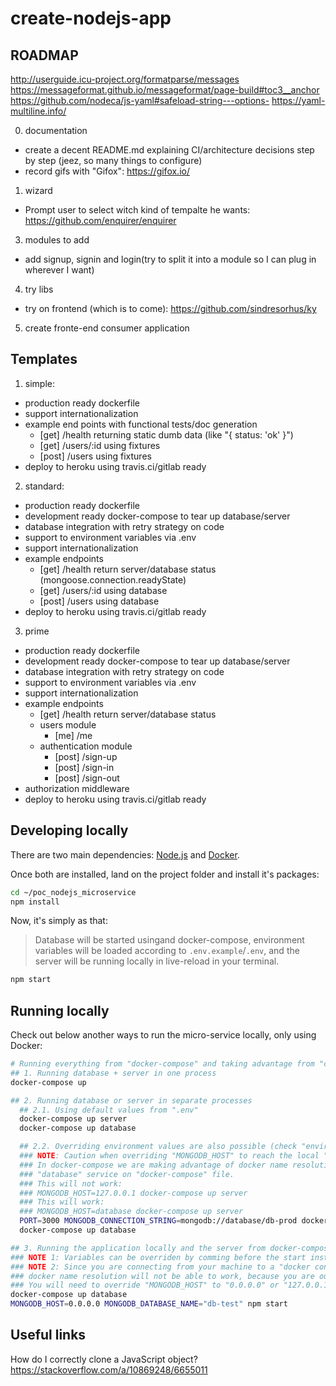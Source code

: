 # create-nodejs-app

## ROADMAP

http://userguide.icu-project.org/formatparse/messages
https://messageformat.github.io/messageformat/page-build#toc3__anchor
https://github.com/nodeca/js-yaml#safeload-string---options-
https://yaml-multiline.info/

0. documentation
  - create a decent README.md explaining CI/architecture decisions step by step (jeez, so many things to configure)
  - record gifs with "Gifox": https://gifox.io/
1. wizard
  - Prompt user to select witch kind of tempalte he wants: https://github.com/enquirer/enquirer
3. modules to add
  - add signup, signin and login(try to split it into a module so I can plug in wherever I want)
4. try libs
  - try on frontend (which is to come): https://github.com/sindresorhus/ky
5. create fronte-end consumer application


## Templates

1. simple:
  * production ready dockerfile
  * support internationalization
  * example end points with functional tests/doc generation
    * [get] /health returning static dumb data (like "{ status: 'ok' }")
    * [get] /users/:id using fixtures
    * [post] /users using fixtures
  * deploy to heroku using travis.ci/gitlab ready
2. standard:
  * production ready dockerfile
  * development ready docker-compose to tear up database/server
  * database integration with retry strategy on code
  * support to environment variables via .env
  * support internationalization
  * example endpoints
    * [get] /health return server/database status (mongoose.connection.readyState)
    * [get] /users/:id using database
    * [post] /users using database
  * deploy to heroku using travis.ci/gitlab ready
3. prime
  * production ready dockerfile
  * development ready docker-compose to tear up database/server
  * database integration with retry strategy on code
  * support to environment variables via .env
  * support internationalization
  * example endpoints
    * [get] /health return server/database status
    * users module
      * [me] /me
    * authentication module
      * [post] /sign-up
      * [post] /sign-in
      * [post] /sign-out
  * authorization middleware
  * deploy to heroku using travis.ci/gitlab ready

## Developing locally

There are two main dependencies: [Node.js](https://github.com/nvm-sh/nvm) and [Docker](https://docs.docker.com/get-docker/).

Once both are installed, land on the project folder and install it's packages:

```sh
cd ~/poc_nodejs_microservice
npm install
```

Now, it's simply as that:

> Database will be started usingand docker-compose, environment variables will be loaded
> according to `.env.example`/`.env`, and the server will be running locally in live-reload in your terminal.

```sh
npm start
```

## Running locally

Check out below another ways to run the micro-service locally, only using Docker:

```sh
# Running everything from "docker-compose" and taking advantage from "container name resolution":
## 1. Running database + server in one process
docker-compose up

## 2. Running database or server in separate processes
  ## 2.1. Using default values from ".env"
  docker-compose up server
  docker-compose up database

  ## 2.2. Overriding environment values are also possible (check "environments" under "docker-compose.yml")
  ### NOTE: Caution when overriding "MONGODB_HOST" to reach the local "database" container.
  ### In docker-compose we are making advantage of docker name resolution to connect to the database, set as
  ### "database" service on "docker-compose" file.
  ### This will not work:
  ### MONGODB_HOST=127.0.0.1 docker-compose up server
  ### This will work:
  ### MONGODB_HOST=database docker-compose up server
  PORT=3000 MONGODB_CONNECTION_STRING=mongodb://database/db-prod docker-compose up server
  docker-compose up database

## 3. Running the application locally and the server from docker-compose
### NOTE 1: Variables can be overriden by comming before the start instruction.
### NOTE 2: Since you are connecting from your machine to a "docker container", the
### docker name resolution will not be able to work, because you are outside of its network.
### You will need to override "MONGODB_HOST" to "0.0.0.0" or "127.0.0.1" to be able to connect to it.
docker-compose up database
MONGODB_HOST=0.0.0.0 MONGODB_DATABASE_NAME="db-test" npm start
```

## Useful links

How do I correctly clone a JavaScript object?
https://stackoverflow.com/a/10869248/6655011
